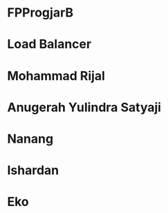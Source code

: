 # FPProgjarB
# Load Balancer

# Mohammad Rijal
# Anugerah Yulindra Satyaji
# Nanang
# Ishardan
# Eko
